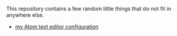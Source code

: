 This repository contains a few random little things that do not fit in anywhere else.

* [my Atom text editor configuration](config.cson)

